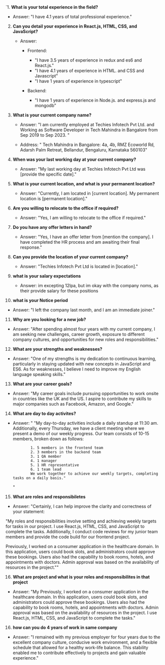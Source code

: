 `1. **What is your total experience in the field?**

- Answer: "I have 4.1 years of total professional experience."

2. **Can you detail your experience in React.js, HTML, CSS, and JavaScript?**

   - Answer:

     - Frontend:

       - "I have 3.5 years of experience in redux and es6 and React.js."
       - "I have 4.1 years of experience in HTML. and CSS and Javascript"
       - "I have 1 years of experience in typescript"

     - Backend:
       - "I have 1 years of experience in Node.js. and express.js and mongodb"

3. **What is your current company name?**

   - Answer: "I am currently employed at Techies Infotech Pvt Ltd. and Working as Software Developer in Tech Mahindra in Bangalore from
     Sep 2019 to Sep 2023.
     "

   - Address: " Tech Mahindra in Bangalore: 4a, 4b, RMZ Ecoworld Rd, Adarsh Palm Retreat, Bellandur, Bengaluru, Karnataka 560103"

4. **When was your last working day at your current company?**

   - Answer: "My last working day at Techies Infotech Pvt Ltd was [provide the specific date]."

5. **What is your current location, and what is your permanent location?**

   - Answer: "Currently, I am located in [current location]. My permanent location is [permanent location]."

6. **Are you willing to relocate to the office if required?**

   - Answer: "Yes, I am willing to relocate to the office if required."

7. **Do you have any offer letters in hand?**

   - Answer: "Yes, I have an offer letter from [mention the company]. I have completed the HR process and am awaiting their final response."

8. **Can you provide the location of your current company?**

   - Answer: "Techies Infotech Pvt Ltd is located in [location]."

9. **what is your salary expectations**

   - Answer: im excepting 12lpa, but im okay with the company noms, as their provide salary for these positions

10. **what is your Notice period**

- Answer: "I left the company last month, and I am an immediate joiner."

11. **Why are you looking for a new job?**

- Answer: "After spending almost four years with my current company, I am seeking new challenges, career growth, exposure to different company cultures, and opportunities for new roles and responsibilities."

12. **What are your strengths and weaknesses?**

- Answer: "One of my strengths is my dedication to continuous learning, particularly in staying updated with new concepts in JavaScript and ES6. As for weaknesses, I believe I need to improve my English language speaking skills."

13. **What are your career goals?**

- Answer: "My career goals include pursuing opportunities to work onsite in countries like the UK and the US. I aspire to contribute my skills to major companies such as Facebook, Amazon, and Google."

14. **What are day to day activites?**

- Answer: "
  "My day-to-day activities include a daily standup at 11:30 am. Additionally, every Thursday, we have a client meeting where we present a demo of our weekly progress. Our team consists of 10-15 members, broken down as follows:

              1. 5 members in the frontend team
              2. 3 members in the backend team
              3. 1 QA member
              4. 1 manager
              5. 1 HR representative
              6. 1 team lead
              We work together to achieve our weekly targets, completing tasks on a daily basis."

  "

15. **What are roles and responsibiletes**

- Answer: "Certainly, I can help improve the clarity and correctness of your statement:

"My roles and responsibilities involve setting and achieving weekly targets for tasks in our project. I use React.js, HTML, CSS, and JavaScript to complete the tasks. Additionally, I conduct code reviews for my junior team members and provide the code build for our frontend project.

Previously, I worked on a consumer application in the healthcare domain. In this application, users could book slots, and administrators could approve these bookings. Users also had the capability to book rooms, hotels, and appointments with doctors. Admin approval was based on the availability of resources in the project.""

16. **What are project and what is your roles and responsibilites in that project**

- Answer: "My Previously, I worked on a consumer application in the healthcare domain. In this application, users could book slots, and administrators could approve these bookings. Users also had the capability to book rooms, hotels, and appointments with doctors. Admin approval was based on the availability of resources in the project. I use React.js, HTML, CSS, and JavaScript to complete the tasks."

16. **how can you do 4 years of work in same company**

- Answer: "I remained with my previous employer for four years due to the excellent company culture, conducive work environment, and a flexible schedule that allowed for a healthy work-life balance. This stability enabled me to contribute effectively to projects and gain valuable experience."
